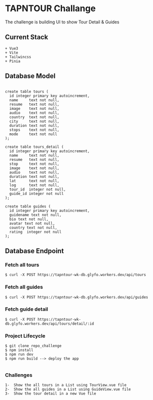 # TAPNTOUR Challange

The challenge is building UI to show Tour Detail & Guides

## Current Stack 

```console
+ Vue3 
+ Vite 
+ Tailwincss 
+ Pinia 
```

## Database Model 

```console

create table tours (
  id integer primary key autoincrement,
  name     text not null,
  resume   text not null,
  image    text not null,
  audio    text not null,
  country  text not null,
  city     text not null,
  duration text not null,
  stops    text not null,
  mode     text not null
);

create table tours_detail (
  id integer primary key autoincrement,
  name     text not null,
  resume   text not null,
  stop     text not null,
  image    text not null,
  audio    text not null,
  duration text not null,
  lat      text not null,
  log      text not null,
  tour_id  integer not null,
  guide_id integer not null
);

create table guides (
  id integer primary key autoincrement,
  guidename text not null,
  bio text not null,
  avatar text not null,
  country text not null,
  rating  integer not null
);

```
## Database Endpoint 

### Fetch all tours

```
$ curl -X POST https://tapntour-wk-db.glyfo.workers.dev/api/tours

```

### Fetch all guides

```
$ curl -X POST https://tapntour-wk-db.glyfo.workers.dev/api/guides

```

### Fetch guide detail

```
$ curl -X POST https://tapntour-wk-db.glyfo.workers.dev/api/tours/detail/:id

```

### Project Lifecycle 

```
$ git clone repo_challenge 
$ npm install 
$ npm run dev 
$ npm run build --> deploy the app


```

### Challenges 

```
1-  Show the all tours in a List using TourView.vue file 
2-  Show the all guides in a List using GuideView.vue file 
3-  Show the tour detail in a new Vue file 

```